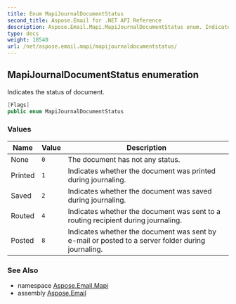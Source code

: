 ```yaml
---
title: Enum MapiJournalDocumentStatus
second_title: Aspose.Email for .NET API Reference
description: Aspose.Email.Mapi.MapiJournalDocumentStatus enum. Indicates the status of document
type: docs
weight: 18540
url: /net/aspose.email.mapi/mapijournaldocumentstatus/
---
```

## MapiJournalDocumentStatus enumeration

Indicates the status of document.

```csharp
[Flags]
public enum MapiJournalDocumentStatus
```

### Values

| Name | Value | Description |
| --- | --- | --- |
| None | `0` | The document has not any status. |
| Printed | `1` | Indicates whether the document was printed during journaling. |
| Saved | `2` | Indicates whether the document was saved during journaling. |
| Routed | `4` | Indicates whether the document was sent to a routing recipient during journaling. |
| Posted | `8` | Indicates whether the document was sent by e-mail or posted to a server folder during journaling. |

### See Also

* namespace [Aspose.Email.Mapi](../../aspose.email.mapi/)
* assembly [Aspose.Email](../../)



